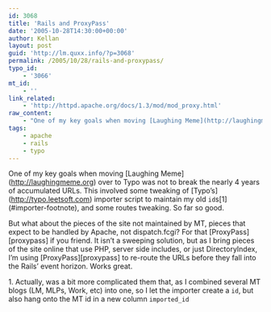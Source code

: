 ```yaml
---
id: 3068
title: 'Rails and ProxyPass'
date: '2005-10-28T14:30:00+00:00'
author: Kellan
layout: post
guid: 'http://lm.quxx.info/?p=3068'
permalink: /2005/10/28/rails-and-proxypass/
typo_id:
    - '3066'
mt_id:
    - ''
link_related:
    - 'http://httpd.apache.org/docs/1.3/mod/mod_proxy.html'
raw_content:
    - "One of my key goals when moving [Laughing Meme](http://laughingmeme.org) over to Typo was not to break the nearly 4 years of accumulated URLs.  This involved some tweaking of [Typo\\'s](http://typo.leetsoft.com) importer script to maintain my old `id`s[1](#importer-footnote), and some routes tweaking.  So far so good.\r\n\r\nBut what about the pieces of the site not maintained by MT, pieces that expect to be handled by Apache, not dispatch.fcgi?  For that [ProxyPass][proxypass] if you friend.  It isn\\'t a sweeping solution, but as I bring pieces of the site online that use PHP, server side includes, or just DirectoryIndex, I\\'m using [ProxyPass][proxypass] to re-route the URLs before they fall into the Rails\\' event horizon.  Works great.\r\n\r\n<a name=\\\"importer-footnote\\\"></a>1. Actually, was a bit more complicated them that, as I combined several MT blogs (LM, MLPs, Work, etc) into one, so I let the importer create a `id`, but also hang onto the MT id in a new column `imported_id`\r\n\r\n[proxypass]: http://httpd.apache.org/docs/1.3/mod/mod_proxy.html"
tags:
    - apache
    - rails
    - typo
---
```


One of my key goals when moving \[Laughing Meme\](http://laughingmeme.org) over to Typo was not to break the nearly 4 years of accumulated URLs. This involved some tweaking of \[Typo’s\](http://typo.leetsoft.com) importer script to maintain my old `id`s\[1\](#importer-footnote), and some routes tweaking. So far so good.

But what about the pieces of the site not maintained by MT, pieces that expect to be handled by Apache, not dispatch.fcgi? For that \[ProxyPass\]\[proxypass\] if you friend. It isn’t a sweeping solution, but as I bring pieces of the site online that use PHP, server side includes, or just DirectoryIndex, I’m using \[ProxyPass\]\[proxypass\] to re-route the URLs before they fall into the Rails’ event horizon. Works great.

<a name="importer-footnote"></a>1. Actually, was a bit more complicated them that, as I combined several MT blogs (LM, MLPs, Work, etc) into one, so I let the importer create a `id`, but also hang onto the MT id in a new column `imported_id`